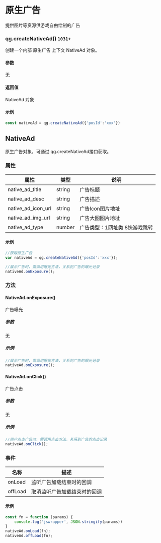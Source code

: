 # 原生广告
提供图片等资源供游戏自由绘制的广告

### qg.createNativeAd() `1031+`


创建一个内部 原生广告 上下文 NativeAd 对象。

#### 参数

无

#### 返回值

NativeAd 对象

#### 示例

```js
const nativeAd = qg.createNativeAd({'posId':'xxx'})
```

## NativeAd

原生广告对象，可通过 qg.createNativeAd接口获取。

### 属性

| 属性      | 类型       | 说明  |
| -------- | -------- | ---- |
| native_ad_title | string | 广告标题    |
| native_ad_desc | string | 广告描述   |
| native_ad_icon_url | string | 广告Icon图片地址    |
| native_ad_img_url | string | 广告大图图片地址   |
| native_ad_type | number | 广告类型：1网址类 8快游戏跳转   |

#### 示例

```javascript
//获取原生广告
var nativeAd = qg.createNativeAd({'posId':'xxx'});

//展示广告时，需调用曝光方法，关系到广告的曝光记录
nativeAd.onExposure();


```

### 方法


#### NativeAd.onExposure()

广告曝光

##### 参数
无

##### 示例

```javascript
//展示广告时，需调用曝光方法，关系到广告的曝光记录
nativeAd.onExposure();
```

#### NativeAd.onClick()

广告点击

##### 参数

无

##### 示例

```javascript
//用户点击广告时，需调用点击方法，关系到广告的点击记录
nativeAd.onClick();
```

### 事件

| 名称           | 描述                                   |
| -------------- | -------------------------------------- |
| onLoad          | 监听广告加载结束时的回调                   |
| offLoad          | 取消监听广告加载结束时的回调                   |

#### 示例

```javascript
const fn = function (params) {
    console.log('jswrapper', JSON.stringify(params))
}
nativeAd.onLoad(fn);
nativeAd.offLoad(fn);

```